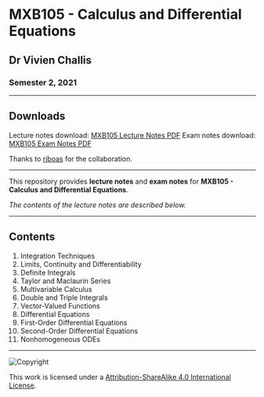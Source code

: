 # MXB105 - Calculus and Differential Equations

## Dr Vivien Challis

### Semester 2, 2021

---

## Downloads

Lecture notes download: [MXB105 Lecture Notes PDF](https://www.github.com/Tarang74/MXB105/raw/main/MXB105%20Lecture%20Notes.pdf)
Exam notes download: [MXB105 Exam Notes PDF](https://www.github.com/Tarang74/MXB105/raw/main/MXB105%20Exam%20Notes.pdf)

Thanks to [rjboas](https://github.com/rjboas) for the collaboration.

---

This repository provides **lecture notes** and **exam notes** for **MXB105 - Calculus and Differential Equations**.

*The contents of the lecture notes are described below.*

---

## Contents

1. Integration Techniques
2. Limits, Continuity and Differentiability
3. Definite Integrals
4. Taylor and Maclaurin Series
5. Multivariable Calculus
6. Double and Triple Integrals
7. Vector-Valued Functions
8. Differential Equations
9. First-Order Differential Equations
10. Second-Order Differential Equations
11. Nonhomogeneous ODEs

---

![Copyright](https://licensebuttons.net/l/by-nc-sa/4.0/88x31.png)

This work is licensed under a [Attribution-ShareAlike 4.0 International License](http://creativecommons.org/licenses/by-nc-sa/4.0/).

